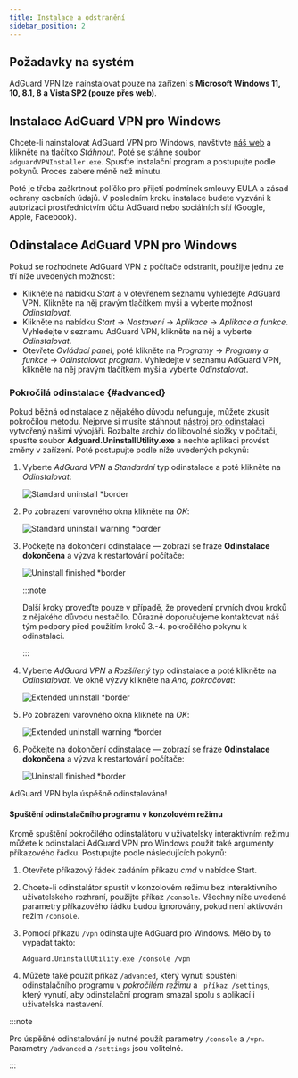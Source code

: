 ```yaml
---
title: Instalace a odstranění
sidebar_position: 2
---
```


## Požadavky na systém

AdGuard VPN lze nainstalovat pouze na zařízení s **Microsoft Windows 11, 10, 8.1, 8 a Vista SP2 (pouze přes web)**.

## Instalace AdGuard VPN pro Windows

Chcete-li nainstalovat AdGuard VPN pro Windows, navštivte [náš web](https://adguard-vpn.com/welcome.html) a klikněte na tlačítko *Stáhnout*. Poté se stáhne soubor `adguardVPNInstaller.exe`. Spusťte instalační program a postupujte podle pokynů. Proces zabere méně než minutu.

Poté je třeba zaškrtnout políčko pro přijetí podmínek smlouvy EULA a zásad ochrany osobních údajů. V posledním kroku instalace budete vyzváni k autorizaci prostřednictvím účtu AdGuard nebo sociálních sítí (Google, Apple, Facebook).

## Odinstalace AdGuard VPN pro Windows

Pokud se rozhodnete AdGuard VPN z počítače odstranit, použijte jednu ze tří níže uvedených možností:

- Klikněte na nabídku *Start* a v otevřeném seznamu vyhledejte AdGuard VPN. Klikněte na něj pravým tlačítkem myši a vyberte možnost *Odinstalovat*.
- Klikněte na nabídku *Start* → *Nastavení* → *Aplikace* → *Aplikace a funkce*. Vyhledejte v seznamu AdGuard VPN, klikněte na něj a vyberte *Odinstalovat*.
- Otevřete *Ovládací panel*, poté klikněte na *Programy* → *Programy a funkce* → *Odinstalovat program*. Vyhledejte v seznamu AdGuard VPN, klikněte na něj pravým tlačítkem myši a vyberte *Odinstalovat*.

### Pokročilá odinstalace {#advanced}

Pokud běžná odinstalace z nějakého důvodu nefunguje, můžete zkusit pokročilou metodu. Nejprve si musíte stáhnout [nástroj pro odinstalaci](https://cdn.adtidy.org/distr/windows/Uninstall_Utility.zip) vytvořený našimi vývojáři. Rozbalte archiv do libovolné složky v počítači, spusťte soubor **Adguard.UninstallUtility.exe** a nechte aplikaci provést změny v zařízení. Poté postupujte podle níže uvedených pokynů:

1. Vyberte *AdGuard VPN* a *Standardní* typ odinstalace a poté klikněte na *Odinstalovat*:

    ![Standard uninstall *border](https://cdn.adguardvpn.com/content/kb/vpn/windows/vpn_standard.jpg)

1. Po zobrazení varovného okna klikněte na *OK*:

    ![Standard uninstall warning *border](https://cdn.adtidy.org/content/kb/vpn/windows/vpn_standard_warning.jpg)

1. Počkejte na dokončení odinstalace — zobrazí se fráze **Odinstalace dokončena** a výzva k restartování počítače:

    ![Uninstall finished *border](https://cdn.adguardvpn.com/content/kb/vpn/windows/vpn_standard_complete.jpg)

    :::note

    Další kroky proveďte pouze v případě, že provedení prvních dvou kroků z nějakého důvodu nestačilo. Důrazně doporučujeme kontaktovat náš tým podpory před použitím kroků 3.-4. pokročilého pokynu k odinstalaci.

    :::

1. Vyberte *AdGuard VPN* a *Rozšířený* typ odinstalace a poté klikněte na *Odinstalovat*. Ve okně výzvy klikněte na *Ano, pokračovat*:

    ![Extended uninstall *border](https://cdn.adguardvpn.com/content/kb/vpn/windows/vpn_extended.jpg)

1. Po zobrazení varovného okna klikněte na *OK*:

    ![Extended uninstall warning *border](https://cdn.adtidy.org/content/kb/vpn/windows/vpn_standard_warning.jpg)

1. Počkejte na dokončení odinstalace — zobrazí se fráze **Odinstalace dokončena** a výzva k restartování počítače:

    ![Uninstall finished *border](https://cdn.adguardvpn.com/content/kb/vpn/windows/vpn_extended_complete.jpg)

AdGuard VPN byla úspěšně odinstalována!

#### Spuštění odinstalačního programu v konzolovém režimu

Kromě spuštění pokročilého odinstalátoru v uživatelsky interaktivním režimu můžete k odinstalaci AdGuard VPN pro Windows použít také argumenty příkazového řádku. Postupujte podle následujících pokynů:

1. Otevřete příkazový řádek zadáním příkazu *cmd* v nabídce Start.
2. Chcete-li odinstalátor spustit v konzolovém režimu bez interaktivního uživatelského rozhraní, použijte příkaz `/console`. Všechny níže uvedené parametry příkazového řádku budou ignorovány, pokud není aktivován režim `/console`.
3. Pomocí příkazu `/vpn` odinstalujte AdGuard pro Windows. Mělo by to vypadat takto:

   `Adguard.UninstallUtility.exe /console /vpn`

4. Můžete také použít příkaz `/advanced`, který vynutí spuštění odinstalačního programu v *pokročilém režimu* a ` příkaz /settings`, který vynutí, aby odinstalační program smazal spolu s aplikací i uživatelská nastavení.

:::note

Pro úspěšné odinstalování je nutné použít parametry `/console` a `/vpn`. Parametry `/advanced` a `/settings` jsou volitelné.

:::
